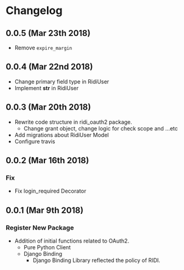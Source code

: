 Changelog
=========
0.0.5 (Mar 23th 2018)
------------------
- Remove `expire_margin`

0.0.4 (Mar 22nd 2018)
------------------
- Change primary field type in RidiUser
- Implement __str__ in RidiUser

0.0.3 (Mar 20th 2018)
------------------
- Rewrite code structure in ridi_oauth2 package.
    - Change grant object, change logic for check scope and ...etc
- Add migrations about RidiUser Model
- Configure travis

0.0.2 (Mar 16th 2018)
------------------
### Fix
- Fix login_required Decorator

0.0.1 (Mar 9th 2018)
------------------
### Register New Package
- Addition of initial functions related to OAuth2.
    - Pure Python Client
    - Django Binding
        - Django Binding Library reflected the policy of RIDI.
